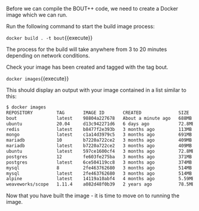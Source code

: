 Before we can compile the BOUT++ code, we need to create a Docker image which we can run.

Run the following command to start the build image process:

`docker build . -t bout`{{execute}}

The process for the build will take anywhere from 3 to 20 minutes depending on network conditions.

Check your image has been created and tagged with the tag bout.

`docker images`{{execute}}

This should display an output with your image contained in a list similar to this:

```bash
$ docker images
REPOSITORY         TAG       IMAGE ID       CREATED              SIZE
bout               latest    98804a227678   About a minute ago   688MB
ubuntu             20.04     d13c942271d6   6 days ago           72.8MB
redis              latest    b8477f2e393b   3 months ago         113MB
mongo              latest    c1a14d3979c5   3 months ago         691MB
mariadb            10        b7220a722ce2   3 months ago         409MB
mariadb            latest    b7220a722ce2   3 months ago         409MB
ubuntu             latest    597ce1600cf4   3 months ago         72.8MB
postgres           12        fe603fe275ba   3 months ago         371MB
postgres           latest    6ce504119cc8   3 months ago         374MB
mysql              8         2fe463762680   3 months ago         514MB
mysql              latest    2fe463762680   3 months ago         514MB
alpine             latest    14119a10abf4   4 months ago         5.59MB
weaveworks/scope   1.11.4    a082d48f0b39   2 years ago          78.5MB
```

Now that you have built the image - it is time to move on to running the image.
